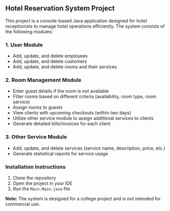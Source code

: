 ## Hotel Reservation System Project

This project is a console-based Java application designed for hotel receptionists to manage hotel operations efficiently. The system consists of the following modules:

### 1. User Module
- Add, update, and delete employees
- Add, update, and delete customers
- Add, update, and delete rooms and their services

### 2. Room Management Module
- Enter guest details if the room is not available
- Filter rooms based on different criteria (availability, room type, room service)
- Assign rooms to guests
- View clients with upcoming checkouts (within two days)
- Utilize other service module to assign additional services to clients
- Generate detailed bills/invoices for each client
### 3. Other Service Module
- Add, update, and delete services (service name, description, price, etc.)
- Generate statistical reports for service usage

### Installation Instructions
1. Clone the repository
2. Open the project in your IDE
3. Run the `Main.Main.java` file

**Note:** The system is designed for a college project and is not intended for commercial use.